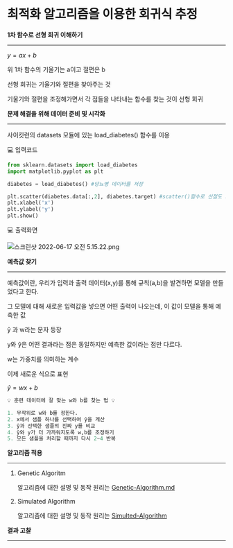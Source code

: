 # 최적화 알고리즘을 이용한 회귀식 추정

**1차 함수로 선형 회귀 이해하기**

---

$y = ax+b$

위 1차 함수의 기울기는 a이고 절편은 b

선형 회귀는 기울기와 절편을 찾아주는 것

기울기와 절편을 조정해가면서 각 점들을 나타내는 함수를 찾는 것이 선형 회귀

**문제 해결을 위해 데이터 준비 및 시각화**

---

사이킷런의 datasets 모듈에 있는 load_diabetes() 함수를 이용

💻 입력코드

```python
from sklearn.datasets import load_diabetes
import matplotlib.pyplot as plt

diabetes = load_diabetes() #당뇨병 데이터를 저장

plt.scatter(diabetes.data[:,2], diabetes.target) #scatter()함수로 산점도 그리기
plt.xlabel('x')
plt.ylabel('y')
plt.show()
```

💻 출력화면

![스크린샷 2022-06-17 오전 5.15.22.png](%E1%84%8E%E1%85%AC%E1%84%8C%E1%85%A5%E1%86%A8%E1%84%92%E1%85%AA%20%E1%84%8B%E1%85%A1%E1%86%AF%E1%84%80%E1%85%A9%E1%84%85%E1%85%B5%E1%84%8C%E1%85%B3%E1%86%B7%E1%84%8B%E1%85%B3%E1%86%AF%20%E1%84%8B%E1%85%B5%E1%84%8B%E1%85%AD%E1%86%BC%E1%84%92%E1%85%A1%E1%86%AB%20%E1%84%92%E1%85%AC%E1%84%80%E1%85%B1%E1%84%89%E1%85%B5%E1%86%A8%20%E1%84%8E%E1%85%AE%E1%84%8C%E1%85%A5%E1%86%BC%20d932c6609807433cb064f27356da4ae2/%E1%84%89%E1%85%B3%E1%84%8F%E1%85%B3%E1%84%85%E1%85%B5%E1%86%AB%E1%84%89%E1%85%A3%E1%86%BA_2022-06-17_%E1%84%8B%E1%85%A9%E1%84%8C%E1%85%A5%E1%86%AB_5.15.22.png)

**예측값 찾기**

---

예측값이란, 우리가 입력과 출력 데이터(x,y)를 통해 규칙(a,b)을 발견하면 모델을 만들었다고 한다.

그 모델에 대해 새로운 입력값을 넣으면 어떤 출력이 나오는데, 이 값이 모델을 통해 예측한 값

ŷ 과 w라는 문자 등장

y와 ŷ은 어떤 결과라는 점은 동일하지만 예측한 값이라는 점만 다르다.

w는 가중치를 의미하는 계수

이제 새로운 식으로 표현

$ŷ=wx+b$ 

```python
💡 훈련 데이터에 잘 맞는 w와 b를 찾는 법 💡

1. 무작위로 w와 b를 정한다.
2. x에서 샘플 하나를 선택하여 ŷ을 계산
3. ŷ과 선택한 샘플의 진짜 y를 비교
4. ŷ와 y가 더 가까워지도록 w,b를 조정하기
5. 모든 샘플을 처리할 때까지 다시 2~4 반복
```

**알고리즘 적용**

---

1. Genetic Algoritm
    
    알고리즘에 대한 설명 및 동작 원리는 [Genetic-Algorithm.md](https://github.com/knurii/computerAlgorithm/blob/9b569beb490058bf0860d2c237896d1143ddea83/%E1%84%92%E1%85%AC%E1%84%80%E1%85%B1%E1%84%89%E1%85%B5%E1%86%A8%20%E1%84%8E%E1%85%AE%E1%84%8C%E1%85%A5%E1%86%BC/Genetic-Algorithm.md)
    
2. Simulated Algorithm
    
    알고리즘에 대한 설명 및 동작 원리는 [Simulted-Algorithm](https://github.com/knurii/computerAlgorithm/blob/0c6c9c48c00885fe0c14f77620a34003d39d3b31/%E1%84%92%E1%85%AC%E1%84%80%E1%85%B1%E1%84%89%E1%85%B5%E1%86%A8%20%E1%84%8E%E1%85%AE%E1%84%8C%E1%85%A5%E1%86%BC/Simulated-Annealing.md)
    

**결과 고찰**

---
